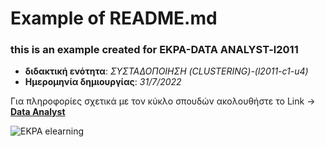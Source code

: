 # Example of README.md

### this is an example created for EKPA-DATA ANALYST-l2011

* **διδακτική ενότητα**: *ΣΥΣΤΑΔΟΠΟΙΗΣΗ (CLUSTERING)-(l2011-c1-u4)*
* **Ημερομηνία δημιουργίας**: *31/7/2022*

Για πληροφορίες σχετικά με τον κύκλο σπουδών ακολουθήστε το Link -> [**Data Analyst**](https://elearningekpa.gr/courses/data-analyst)

![EKPA elearning](https://elearningekpa.gr/images/logo@2x.png)
